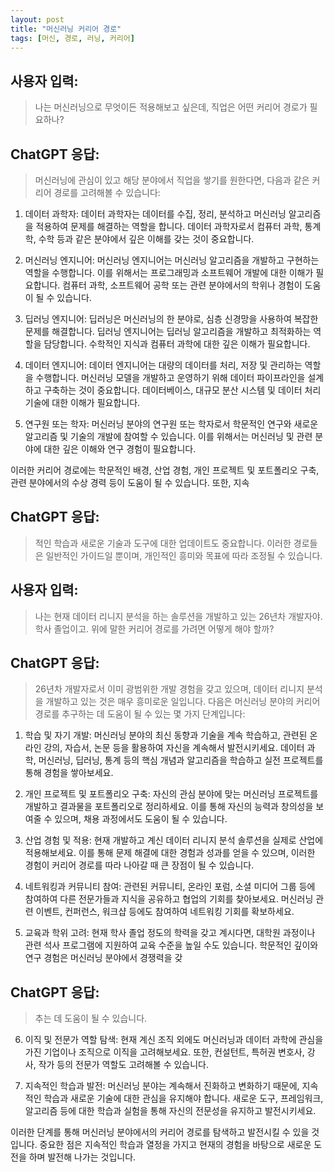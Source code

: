 ```yaml
---
layout: post
title: "머신러닝 커리어 경로"
tags: [머신, 경로, 러닝, 커리어]
---
```


## 사용자 입력:
> 나는 머신러닝으로 무엇이든 적용해보고 싶은데, 직업은 어떤 커리어 경로가 필요하나?

## ChatGPT 응답:
> 머신러닝에 관심이 있고 해당 분야에서 직업을 쌓기를 원한다면, 다음과 같은 커리어 경로를 고려해볼 수 있습니다:

1. 데이터 과학자: 데이터 과학자는 데이터를 수집, 정리, 분석하고 머신러닝 알고리즘을 적용하여 문제를 해결하는 역할을 합니다. 데이터 과학자로서 컴퓨터 과학, 통계학, 수학 등과 같은 분야에서 깊은 이해를 갖는 것이 중요합니다.

2. 머신러닝 엔지니어: 머신러닝 엔지니어는 머신러닝 알고리즘을 개발하고 구현하는 역할을 수행합니다. 이를 위해서는 프로그래밍과 소프트웨어 개발에 대한 이해가 필요합니다. 컴퓨터 과학, 소프트웨어 공학 또는 관련 분야에서의 학위나 경험이 도움이 될 수 있습니다.

3. 딥러닝 엔지니어: 딥러닝은 머신러닝의 한 분야로, 심층 신경망을 사용하여 복잡한 문제를 해결합니다. 딥러닝 엔지니어는 딥러닝 알고리즘을 개발하고 최적화하는 역할을 담당합니다. 수학적인 지식과 컴퓨터 과학에 대한 깊은 이해가 필요합니다.

4. 데이터 엔지니어: 데이터 엔지니어는 대량의 데이터를 처리, 저장 및 관리하는 역할을 수행합니다. 머신러닝 모델을 개발하고 운영하기 위해 데이터 파이프라인을 설계하고 구축하는 것이 중요합니다. 데이터베이스, 대규모 분산 시스템 및 데이터 처리 기술에 대한 이해가 필요합니다.

5. 연구원 또는 학자: 머신러닝 분야의 연구원 또는 학자로서 학문적인 연구와 새로운 알고리즘 및 기술의 개발에 참여할 수 있습니다. 이를 위해서는 머신러닝 및 관련 분야에 대한 깊은 이해와 연구 경험이 필요합니다.

이러한 커리어 경로에는 학문적인 배경, 산업 경험, 개인 프로젝트 및 포트폴리오 구축, 관련 분야에서의 수상 경력 등이 도움이 될 수 있습니다. 또한, 지속

## ChatGPT 응답:
> 적인 학습과 새로운 기술과 도구에 대한 업데이트도 중요합니다. 이러한 경로들은 일반적인 가이드일 뿐이며, 개인적인 흥미와 목표에 따라 조정될 수 있습니다.

## 사용자 입력:
> 나는 현재 데이터 리니지 분석을 하는 솔루션을 개발하고 있는 26년차 개발자야. 학사 졸업이고. 위에 말한 커리어 경로를 가려면 어떻게 해야 할까?

## ChatGPT 응답:
> 26년차 개발자로서 이미 광범위한 개발 경험을 갖고 있으며, 데이터 리니지 분석을 개발하고 있는 것은 매우 흥미로운 일입니다. 다음은 머신러닝 분야의 커리어 경로를 추구하는 데 도움이 될 수 있는 몇 가지 단계입니다:

1. 학습 및 자기 개발: 머신러닝 분야의 최신 동향과 기술을 계속 학습하고, 관련된 온라인 강의, 자습서, 논문 등을 활용하여 자신을 계속해서 발전시키세요. 데이터 과학, 머신러닝, 딥러닝, 통계 등의 핵심 개념과 알고리즘을 학습하고 실전 프로젝트를 통해 경험을 쌓아보세요.

2. 개인 프로젝트 및 포트폴리오 구축: 자신의 관심 분야에 맞는 머신러닝 프로젝트를 개발하고 결과물을 포트폴리오로 정리하세요. 이를 통해 자신의 능력과 창의성을 보여줄 수 있으며, 채용 과정에서도 도움이 될 수 있습니다.

3. 산업 경험 및 적용: 현재 개발하고 계신 데이터 리니지 분석 솔루션을 실제로 산업에 적용해보세요. 이를 통해 문제 해결에 대한 경험과 성과를 얻을 수 있으며, 이러한 경험이 커리어 경로를 따라 나아갈 때 큰 장점이 될 수 있습니다.

4. 네트워킹과 커뮤니티 참여: 관련된 커뮤니티, 온라인 포럼, 소셜 미디어 그룹 등에 참여하여 다른 전문가들과 지식을 공유하고 협업의 기회를 찾아보세요. 머신러닝 관련 이벤트, 컨퍼런스, 워크샵 등에도 참여하여 네트워킹 기회를 확보하세요.

5. 교육과 학위 고려: 현재 학사 졸업 정도의 학력을 갖고 계시다면, 대학원 과정이나 관련 석사 프로그램에 지원하여 교육 수준을 높일 수도 있습니다. 학문적인 깊이와 연구 경험은 머신러닝 분야에서 경쟁력을 갖

## ChatGPT 응답:
> 추는 데 도움이 될 수 있습니다.

6. 이직 및 전문가 역할 탐색: 현재 계신 조직 외에도 머신러닝과 데이터 과학에 관심을 가진 기업이나 조직으로 이직을 고려해보세요. 또한, 컨설턴트, 특허권 변호사, 강사, 작가 등의 전문가 역할도 고려해볼 수 있습니다.

7. 지속적인 학습과 발전: 머신러닝 분야는 계속해서 진화하고 변화하기 때문에, 지속적인 학습과 새로운 기술에 대한 관심을 유지해야 합니다. 새로운 도구, 프레임워크, 알고리즘 등에 대한 학습과 실험을 통해 자신의 전문성을 유지하고 발전시키세요.

이러한 단계를 통해 머신러닝 분야에서의 커리어 경로를 탐색하고 발전시킬 수 있을 것입니다. 중요한 점은 지속적인 학습과 열정을 가지고 현재의 경험을 바탕으로 새로운 도전을 하며 발전해 나가는 것입니다.


